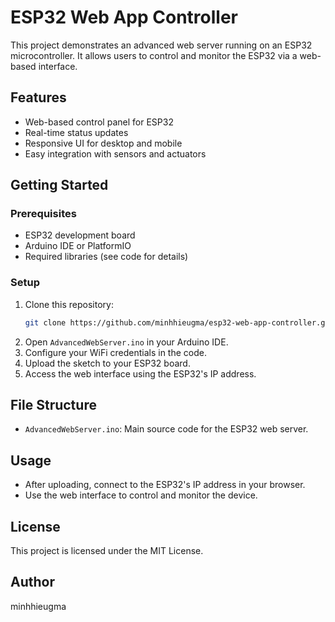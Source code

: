 # ESP32 Web App Controller

This project demonstrates an advanced web server running on an ESP32 microcontroller. It allows users to control and monitor the ESP32 via a web-based interface.

## Features
- Web-based control panel for ESP32
- Real-time status updates
- Responsive UI for desktop and mobile
- Easy integration with sensors and actuators

## Getting Started

### Prerequisites
- ESP32 development board
- Arduino IDE or PlatformIO
- Required libraries (see code for details)

### Setup
1. Clone this repository:
   ```sh
   git clone https://github.com/minhhieugma/esp32-web-app-controller.git
   ```
2. Open `AdvancedWebServer.ino` in your Arduino IDE.
3. Configure your WiFi credentials in the code.
4. Upload the sketch to your ESP32 board.
5. Access the web interface using the ESP32's IP address.

## File Structure
- `AdvancedWebServer.ino`: Main source code for the ESP32 web server.

## Usage
- After uploading, connect to the ESP32's IP address in your browser.
- Use the web interface to control and monitor the device.

## License
This project is licensed under the MIT License.

## Author
minhhieugma
